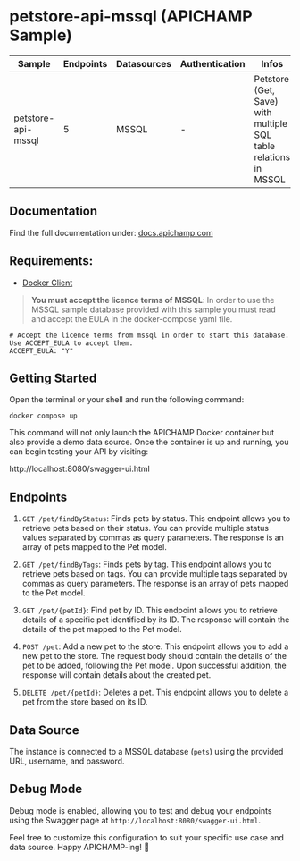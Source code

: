 # petstore-api-mssql (APICHAMP Sample)

| Sample                                 | Endpoints | Datasources | Authentication | Infos                                                                           |
|----------------------------------------|-----------|-------------|----------------|---------------------------------------------------------------------------------|
| petstore-api-mssql                     | 5         | MSSQL       | -              | Petstore (Get, Save) with multiple SQL table relations in MSSQL                 |

## Documentation
Find the full documentation under: [docs.apichamp.com](https://docs.apichamp.com)

## Requirements:
- [Docker Client](https://docs.docker.com/get-started/overview/)

> **You must accept the licence terms of MSSQL**: In order to use the MSSQL sample database provided with this sample you must read and accept the EULA in the docker-compose yaml file.
```
# Accept the licence terms from mssql in order to start this database. Use ACCEPT_EULA to accept them.
ACCEPT_EULA: "Y"
```


## Getting Started

Open the terminal or your shell and run the following command:

```docker compose up```

This command will not only launch the APICHAMP Docker container but also provide a demo
data source. Once the container is up and running, you can begin testing your API by visiting:

http://localhost:8080/swagger-ui.html

## Endpoints

1. `GET /pet/findByStatus`: Finds pets by status. This endpoint allows you to retrieve pets based on their status. You can provide multiple status values separated by commas as query parameters. The response is an array of pets mapped to the Pet model.

2. `GET /pet/findByTags`: Finds pets by tag. This endpoint allows you to retrieve pets based on tags. You can provide multiple tags separated by commas as query parameters. The response is an array of pets mapped to the Pet model.

3. `GET /pet/{petId}`: Find pet by ID. This endpoint allows you to retrieve details of a specific pet identified by its ID. The response will contain the details of the pet mapped to the Pet model.

4. `POST /pet`: Add a new pet to the store. This endpoint allows you to add a new pet to the store. The request body should contain the details of the pet to be added, following the Pet model. Upon successful addition, the response will contain details about the created pet.

5. `DELETE /pet/{petId}`: Deletes a pet. This endpoint allows you to delete a pet from the store based on its ID.

## Data Source

The instance is connected to a MSSQL database (`pets`) using the provided URL, username, and password.

## Debug Mode

Debug mode is enabled, allowing you to test and debug your endpoints using the Swagger page at `http://localhost:8080/swagger-ui.html`.

Feel free to customize this configuration to suit your specific use case and data source. Happy APICHAMP-ing! 🚀